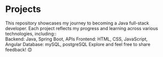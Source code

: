 #  Projects
This repository showcases my journey to becoming a Java full-stack developer. 
Each project reflects my progress and learning across various technologies, including::  
Backend: Java, Spring Boot, APIs 
Frontend: HTML, CSS, JavaScript, Angular 
Database: mySQL, postgreSQL 
Explore and feel free to share feedback! 😊
